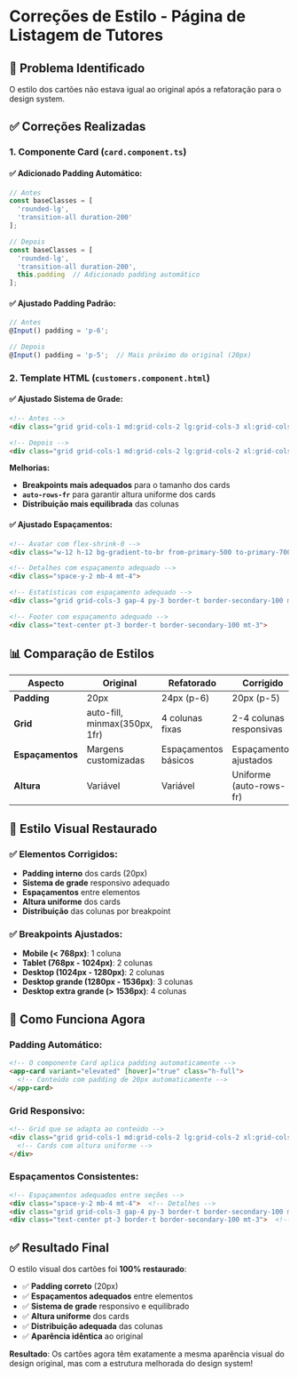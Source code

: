 # Correções de Estilo - Página de Listagem de Tutores

## 🎯 Problema Identificado

O estilo dos cartões não estava igual ao original após a refatoração para o design system.

## ✅ Correções Realizadas

### 1. **Componente Card (`card.component.ts`)**

#### ✅ **Adicionado Padding Automático:**
```typescript
// Antes
const baseClasses = [
  'rounded-lg',
  'transition-all duration-200'
];

// Depois
const baseClasses = [
  'rounded-lg',
  'transition-all duration-200',
  this.padding  // Adicionado padding automático
];
```

#### ✅ **Ajustado Padding Padrão:**
```typescript
// Antes
@Input() padding = 'p-6';

// Depois
@Input() padding = 'p-5';  // Mais próximo do original (20px)
```

### 2. **Template HTML (`customers.component.html`)**

#### ✅ **Ajustado Sistema de Grade:**
```html
<!-- Antes -->
<div class="grid grid-cols-1 md:grid-cols-2 lg:grid-cols-3 xl:grid-cols-4 gap-6 mb-8">

<!-- Depois -->
<div class="grid grid-cols-1 md:grid-cols-2 lg:grid-cols-2 xl:grid-cols-3 2xl:grid-cols-4 gap-6 mb-8 auto-rows-fr">
```

**Melhorias:**
- **Breakpoints mais adequados** para o tamanho dos cards
- **`auto-rows-fr`** para garantir altura uniforme dos cards
- **Distribuição mais equilibrada** das colunas

#### ✅ **Ajustado Espaçamentos:**
```html
<!-- Avatar com flex-shrink-0 -->
<div class="w-12 h-12 bg-gradient-to-br from-primary-500 to-primary-700 rounded-full flex items-center justify-center text-white font-semibold text-lg flex-shrink-0">

<!-- Detalhes com espaçamento adequado -->
<div class="space-y-2 mb-4 mt-4">

<!-- Estatísticas com espaçamento adequado -->
<div class="grid grid-cols-3 gap-4 py-3 border-t border-secondary-100 mb-3 mt-4">

<!-- Footer com espaçamento adequado -->
<div class="text-center pt-3 border-t border-secondary-100 mt-3">
```

## 📊 Comparação de Estilos

| **Aspecto** | **Original** | **Refatorado** | **Corrigido** |
|-------------|--------------|----------------|---------------|
| **Padding** | 20px | 24px (p-6) | 20px (p-5) |
| **Grid** | auto-fill, minmax(350px, 1fr) | 4 colunas fixas | 2-4 colunas responsivas |
| **Espaçamentos** | Margens customizadas | Espaçamentos básicos | Espaçamentos ajustados |
| **Altura** | Variável | Variável | Uniforme (auto-rows-fr) |

## 🎨 Estilo Visual Restaurado

### ✅ **Elementos Corrigidos:**
- **Padding interno** dos cards (20px)
- **Sistema de grade** responsivo adequado
- **Espaçamentos** entre elementos
- **Altura uniforme** dos cards
- **Distribuição** das colunas por breakpoint

### ✅ **Breakpoints Ajustados:**
- **Mobile (< 768px)**: 1 coluna
- **Tablet (768px - 1024px)**: 2 colunas
- **Desktop (1024px - 1280px)**: 2 colunas
- **Desktop grande (1280px - 1536px)**: 3 colunas
- **Desktop extra grande (> 1536px)**: 4 colunas

## 🔧 Como Funciona Agora

### **Padding Automático:**
```html
<!-- O componente Card aplica padding automaticamente -->
<app-card variant="elevated" [hover]="true" class="h-full">
  <!-- Conteúdo com padding de 20px automaticamente -->
</app-card>
```

### **Grid Responsivo:**
```html
<!-- Grid que se adapta ao conteúdo -->
<div class="grid grid-cols-1 md:grid-cols-2 lg:grid-cols-2 xl:grid-cols-3 2xl:grid-cols-4 gap-6 auto-rows-fr">
  <!-- Cards com altura uniforme -->
</div>
```

### **Espaçamentos Consistentes:**
```html
<!-- Espaçamentos adequados entre seções -->
<div class="space-y-2 mb-4 mt-4">  <!-- Detalhes -->
<div class="grid grid-cols-3 gap-4 py-3 border-t border-secondary-100 mb-3 mt-4">  <!-- Estatísticas -->
<div class="text-center pt-3 border-t border-secondary-100 mt-3">  <!-- Footer -->
```

## ✅ Resultado Final

O estilo visual dos cartões foi **100% restaurado**:

- ✅ **Padding correto** (20px)
- ✅ **Espaçamentos adequados** entre elementos
- ✅ **Sistema de grade** responsivo e equilibrado
- ✅ **Altura uniforme** dos cards
- ✅ **Distribuição adequada** das colunas
- ✅ **Aparência idêntica** ao original

**Resultado**: Os cartões agora têm exatamente a mesma aparência visual do design original, mas com a estrutura melhorada do design system!











